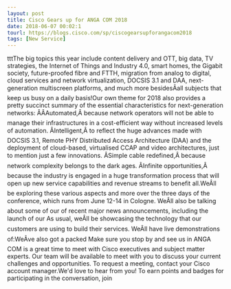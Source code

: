 ```yaml
---
layout: post
title: Cisco Gears up for ANGA COM 2018
date: 2018-06-07 00:02:1
tourl: https://blogs.cisco.com/sp/ciscogearsupforangacom2018
tags: [New Service]
---
```

tttThe big topics this year include content delivery and OTT, big data, TV strategies, the Internet of Things and Industry 4.0, smart homes, the Gigabit society, future-proofed fibre and FTTH, migration from analog to digital, cloud services and network virtualization, DOCSIS 3.1 and DAA, next-generation multiscreen platforms, and much more besidesÂall subjects that keep us busy on a daily basis!Our own theme for 2018 also provides a pretty succinct summary of the essential characteristics for next-generation networks: ÂÂAutomated,Â because network operators will not be able to manage their infrastructures in a cost-efficient way without increased levels of automation. ÂIntelligent,Â to reflect the huge advances made with DOCSIS 3.1, Remote PHY Distributed Access Architecture (DAA) and the deployment of cloud-based, virtualised CCAP and video architectures, just to mention just a few innovations. ÂSimple cable redefined,Â because network complexity belongs to the dark ages. ÂInfinite opportunities,Â because the industry is engaged in a huge transformation process that will open up new service capabilities and revenue streams to benefit all.WeÂll be exploring these various aspects and more over the three days of the conference, which runs from June 12-14 in Cologne. WeÂll also be talking about some of our of recent major news announcements, including the launch of our As usual, weÂll be showcasing the technology that our customers are using to build their services. WeÂll have live demonstrations of:WeÂve also got a packed Make sure you stop by and see us in ANGA COM is a great time to meet with Cisco executives and subject matter experts. Our team will be available to meet with you to discuss your current challenges and opportunities. To request a meeting, contact your Cisco account manager.We'd love to hear from you! To earn points and badges for participating in the conversation, join 